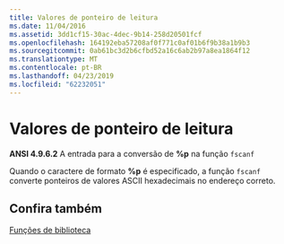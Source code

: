 ```yaml
---
title: Valores de ponteiro de leitura
ms.date: 11/04/2016
ms.assetid: 3dd1cf15-30ac-4dec-9b14-258d20501fcf
ms.openlocfilehash: 164192eba57208af0f771c0af01b6f9b38a1b9b3
ms.sourcegitcommit: 0ab61bc3d2b6cfbd52a16c6ab2b97a8ea1864f12
ms.translationtype: MT
ms.contentlocale: pt-BR
ms.lasthandoff: 04/23/2019
ms.locfileid: "62232051"
---
```

# <a name="reading-pointer-values"></a>Valores de ponteiro de leitura

**ANSI 4.9.6.2** A entrada para a conversão de **%p** na função `fscanf`

Quando o caractere de formato **%p** é especificado, a função `fscanf` converte ponteiros de valores ASCII hexadecimais no endereço correto.

## <a name="see-also"></a>Confira também

[Funções de biblioteca](../c-language/library-functions.md)
